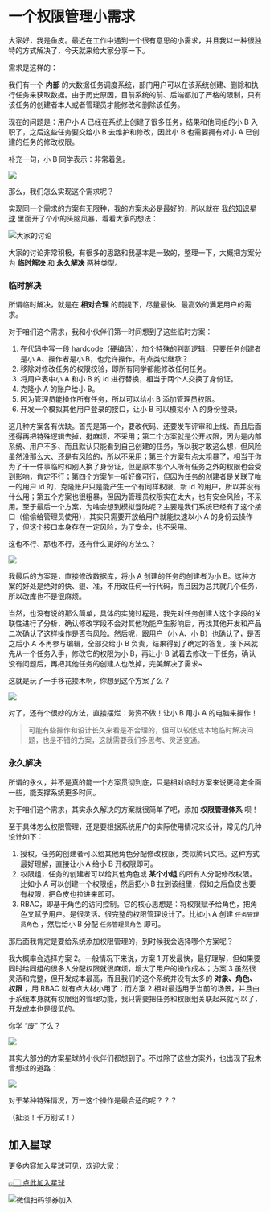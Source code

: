 # 一个权限管理小需求

大家好，我是鱼皮。最近在工作中遇到一个很有意思的小需求，并且我以一种很独特的方式解决了，今天就来给大家分享一下。

需求是这样的：

我们有一个 **内部** 的大数据任务调度系统，部门用户可以在该系统创建、删除和执行任务来获取数据。由于历史原因，目前系统的前、后端都加了严格的限制，只有该任务的创建者本人或者管理员才能修改和删除该任务。

现在的问题是：用户小 A 已经在系统上创建了很多任务，结果和他同组的小 B 入职了，之后这些任务要交给小 B 去维护和修改，因此小 B 也需要拥有对小 A 已创建的任务的修改权限。

补充一句，小 B 同学表示：非常着急。

![](https://qiniuyun.code-nav.cn/image-20220226120914075.png)

那么，我们怎么实现这个需求呢？ 

实现同一个需求的方案有无限种，我的方案未必是最好的，所以就在 [我的知识星球](https://mp.weixin.qq.com/s/80049ftP1j-JqSnkJmLhXQ) 里面开了个小的头脑风暴，看看大家的想法：

![大家的讨论](https://qiniuyun.code-nav.cn/image-20220226121906792.png)

大家的讨论非常积极，有很多的思路和我基本是一致的，整理一下，大概把方案分为 **临时解决** 和 **永久解决** 两种类型。

### 临时解决

所谓临时解决，就是在 **相对合理** 的前提下，尽量最快、最高效的满足用户的需求。

对于咱们这个需求，我和小伙伴们第一时间想到了这些临时方案：

1. 在代码中写一段 hardcode（硬编码），加个特殊的判断逻辑，只要任务创建者是小 A、操作者是小 B，也允许操作。有点类似继承？
2. 移除对修改任务的权限校验，即所有同学都能修改任何任务。
3. 将用户表中小 A 和小 B 的 id 进行替换，相当于两个人交换了身份证。
4. 克隆小 A 的账户给小 B。
5. 因为管理员能操作所有任务，所以可以给小 B 添加管理员权限。
6. 开发一个模拟其他用户登录的接口，让小 B 可以模拟小 A 的身份登录。

这几种方案各有优缺。首先是第一个，要改代码、还要发布评审和上线、而且后面还得再把特殊逻辑去掉，挺麻烦，不采用；第二个方案就是公开权限，因为是内部系统、用户不多、而且默认只能看到自己创建的任务，所以我才敢这么想，但风险虽然没那么大、还是有风险的，所以不采用；第三个方案有点太粗暴了，相当于你为了干一件事临时和别人换了身份证，但是原本那个人所有任务之外的权限也会受到影响，肯定不行；第四个方案乍一听好像可行，但因为任务的创建者是关联了唯一的用户 id 的，克隆账户只是能产生一个有同样权限、新 id 的用户，所以并没有什么用；第五个方案也很粗暴，但因为管理员权限实在太大，也有安全风险，不采用。至于最后一个方案，为啥会想到模拟登陆呢？主要是我们系统已经有了这个接口（偷偷给管理员使用），其实只需要开放给用户就能快速以小 A 的身份去操作了，但这个接口本身存在一定风险，为了安全，也不采用。

这也不行、那也不行，还有什么更好的方法么？

![](https://qiniuyun.code-nav.cn/image-20220226131648067.png)

我最后的方案是，直接修改数据库，将小 A 创建的任务的创建者为小 B。这种方案的好处是绝对的快、狠、准，不用改任何一行代码，而且因为总共就几个任务，所以改库也不是很麻烦。

当然，也没有说的那么简单，具体的实施过程是，我先对任务创建人这个字段的关联性进行了分析，确认修改字段不会对其他功能产生影响后，再找其他开发和产品二次确认了这样操作是否有风险。然后呢，跟用户（小 A、小 B）也确认了，是否之后小 A 不再参与编辑，全部交给小 B 负责，结果得到了确定的答复。接下来就先从一个任务入手，修改它的权限为小 B，再让小 B 试着去修改一下任务，确认没有问题后，再把其他任务的创建人也改掉，完美解决了需求~

这就是玩了一手移花接木啊，你想到这个方案了么？

![](https://qiniuyun.code-nav.cn/image-20220226131713109.png)

对了，还有个很妙的方法，直接摆烂：劳资不做！让小 B 用小 A 的电脑来操作！

> 可能有些操作和设计长久来看是不合理的，但可以较低成本地临时解决问题，也是不错的方案，这就需要我们多思考、灵活变通。



### 永久解决

所谓的永久，并不是真的能一个方案贯彻到底，只是相对临时方案来说更稳定全面一些，能支撑系统更多时间。

对于咱们这个需求，其实永久解决的方案就很简单了吧，添加 **权限管理体系** 呗！

至于具体怎么权限管理，还是要根据系统用户的实际使用情况来设计，常见的几种设计如下：

1. 授权，任务的创建者可以给其他角色分配修改权限，类似腾讯文档。这种方式最好理解，直接让小 A 给小 B 开权限即可。
2. 权限组，任务的创建者可以给其他角色或 **某个小组** 的所有人分配修改权限。比如小 A 可以创建一个权限组，然后把小 B 拉到该组里，假如之后鱼皮也要有权限，把鱼皮也拉进来即可。
3. RBAC，即基于角色的访问控制。它的核心思想是：将权限赋予给角色，把角色又赋予用户。是很灵活、很完整的权限管理设计了。比如小 A 创建 `任务管理员角色` ，然后给小 B 分配  `任务管理员角色` 即可。

那后面我肯定是要给系统添加权限管理的，到时候我会选择哪个方案呢？

我大概率会选择方案 2。一般情况下来说，方案 1 开发最快，最好理解，但如果要同时给同组的很多人分配权限就很麻烦，增大了用户的操作成本；方案 3 虽然很灵活和完整，但开发成本最高，而且我们的这个系统并没有太多的 **对象、角色、权限** ，用 RBAC 就有点大材小用了；而方案 2 相对最适用于当前的场景，并且由于系统本身就有权限组的管理功能，我只需要把任务和权限组关联起来就可以了，开发成本也是很低的。

你学 “废” 了么？

![](https://qiniuyun.code-nav.cn/image-20220226131802640.png)

其实大部分的方案星球的小伙伴们都想到了。不过除了这些方案外，也出现了我未曾想过的道路：

![](https://qiniuyun.code-nav.cn/image-20220226121951476.png)

对于某种特殊情况，万一这个操作是最合适的呢？？？

（扯淡！千万别试！）



## 加入星球

更多内容加入星球可见，欢迎大家：

[👉🏻 点此加入星球](加入星球.md)

![微信扫码领券加入](https://yupi.icu/img/%E7%9F%A5%E8%AF%86%E6%98%9F%E7%90%83%E6%89%AB%E7%A0%81.jpeg)

